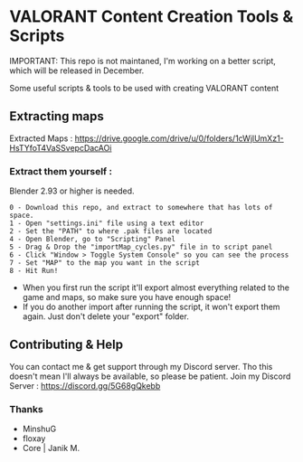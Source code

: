# VALORANT Content Creation Tools & Scripts

IMPORTANT: This repo is not maintaned, I'm working on a better script, which will be released in December.

Some useful scripts & tools to be used with creating VALORANT content

## Extracting maps

Extracted Maps : https://drive.google.com/drive/u/0/folders/1cWjlUmXz1-HsTYfoT4VaSSvepcDacAOi

### Extract them yourself :

Blender 2.93 or higher is needed.

    0 - Download this repo, and extract to somewhere that has lots of space.
    1 - Open "settings.ini" file using a text editor
    2 - Set the "PATH" to where .pak files are located
    4 - Open Blender, go to "Scripting" Panel
    5 - Drag & Drop the "importMap_cycles.py" file in to script panel
    6 - Click "Window > Toggle System Console" so you can see the process
    7 - Set "MAP" to the map you want in the script
    8 - Hit Run!

- When you first run the script it'll export almost everything related to the game and maps, so make sure you have enough space!
- If you do another import after running the script, it won't export them again. Just don't delete your "export" folder.

## Contributing & Help

You can contact me & get support through my Discord server. Tho this doesn't mean I'll always be available, so please be patient.
Join my Discord Server : https://discord.gg/5G68gQkebb

### Thanks

- MinshuG
- floxay
- Core | Janik M.
